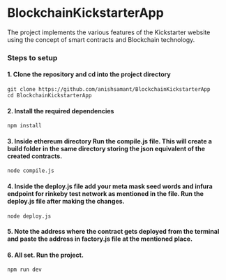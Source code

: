 # BlockchainKickstarterApp
The project implements the various features of the Kickstarter website using the concept of smart contracts and Blockchain technology.

### Steps to setup
#### 1. Clone the repository and cd into the project directory
```
git clone https://github.com/anishsamant/BlockchainKickstarterApp
cd BlockchainKickstarterApp
```

#### 2. Install the required dependencies
```
npm install
```

#### 3. Inside ethereum directory Run the compile.js file. This will create a build folder in the same directory storing the json        equivalent of the created contracts.
```
node compile.js
```

#### 4. Inside the deploy.js file add your meta mask seed words and infura endpoint for rinkeby test network as mentioned in the file. Run the deploy.js file after making the changes.
```
node deploy.js
```

#### 5. Note the address where the contract gets deployed from the terminal and paste the address in factory.js file at the mentioned place.

#### 6. All set. Run the project.
```
npm run dev
```
